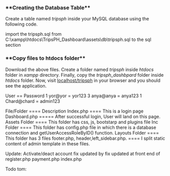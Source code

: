### \***\*Creating the Database Table\*\***

Create a table named *tripsph* inside your MySQL database using the following code.

import the tripsph.sql from C:\xampp\htdocs\TripsPH_Dashboard\assets\db\tripsph.sql to the sql section

### \***\*Copy files to htdocs folder\*\***

Download the above files. Create a folder named _tripsph_ inside _htdocs_ folder in _xampp_ directory. Finally, copy the _tripsph_dashbpard_ folder inside _htdocs_ folder. Now, visit [localhost/tripsph](http://localhost/tripsph_dashboard) in your browser and you should see the application.

User == Password
1 yor@yor = yor123
3 anya@anya = anya123
1 Chard@chard = admin123

File/Folder ==== Description
Index.php ==== This is a login page
Dashboard.php ===== After successful login, User will land on this page.
Assets Folder ==== This folder has css, js, bootstarp and plugins file
Inc Folder ==== This folder has config.php file in which there is a database connection and getUserAccessRoleByID() function.
Layouts Folder ==== This folder has 3 files footer.php, header,left_sidebar.php. ==== I split static content of admin template in these files.

Update:
Activate/deact account
fix updated by
fix updated at
front end of register.php
payment.php
index.php

Todo tom:
